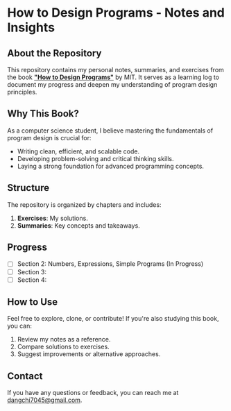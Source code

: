 # **How to Design Programs - Notes and Insights**

## **About the Repository**
This repository contains my personal notes, summaries, and exercises from the book **["How to Design Programs"](https://htdp.org/)** by MIT. It serves as a learning log to document my progress and deepen my understanding of program design principles.

## **Why This Book?**
As a computer science student, I believe mastering the fundamentals of program design is crucial for:
- Writing clean, efficient, and scalable code.
- Developing problem-solving and critical thinking skills.
- Laying a strong foundation for advanced programming concepts.

## **Structure**
The repository is organized by chapters and includes:
1. **Exercises**: My solutions.
2. **Summaries**: Key concepts and takeaways.

## **Progress**
- [ ] Section 2: Numbers, Expressions, Simple Programs (In Progress)
- [ ] Section 3: 
- [ ] Section 4: 

## **How to Use**
Feel free to explore, clone, or contribute! If you're also studying this book, you can:
1. Review my notes as a reference.
2. Compare solutions to exercises.
3. Suggest improvements or alternative approaches.

## **Contact**
If you have any questions or feedback, you can reach me at dangchi7045@gmail.com.
